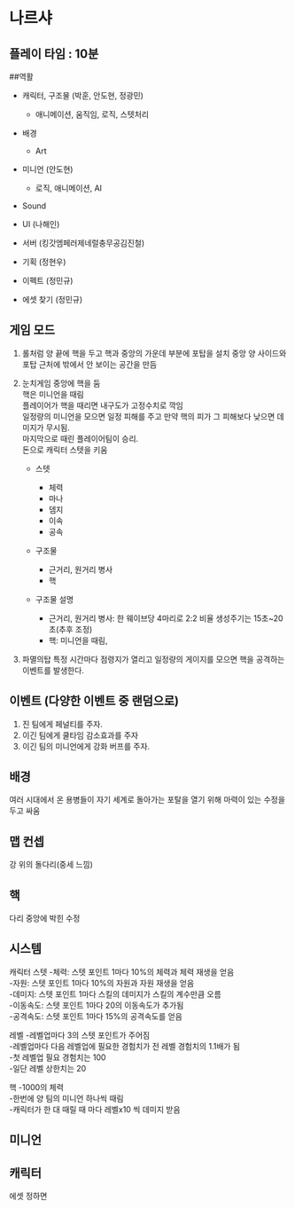 # 나르샤

## 플레이 타임 : 10분

##역활
- 캐릭터, 구조물 (박훈, 안도현, 정광민)
	- 애니메이션, 움직임, 로직, 스텟처리  

- 배경
	- Art

- 미니언 (안도현)
	- 로직, 애니메이션, AI

- Sound

- UI (나해인)

- 서버 (킹갓엠페러제네럴충무공김진철)

- 기획 (정현우)

- 이펙트 (정민규)

- 에셋 찾기 (정민규)

## 게임 모드
1. 롤처럼
양 끝에 핵을 두고 핵과 중앙의 가운데 부분에 포탑을 설치
중앙 양 사이드와 포탑 근처에 밖에서 안 보이는 공간을 만듬

2. 눈치게임
중앙에 핵을 둠<br>
핵은 미니언을 때림<br> 
플레이어가 핵을 때리면 내구도가 고정수치로 깍임<br>
일정량의 미니언을 모으면 일정 피해를 주고 만약 핵의 피가 그 피해보다 낮으면 데미지가 무시됨.<br>
마지막으로 때린 플레이어팀이 승리.<br>
돈으로 캐릭터 스텟을 키움<br>

	- 스텟
		- 체력  
		- 마나  
		- 뎀지  
		- 이속  
		- 공속  

	- 구조물
		- 근거리, 원거리 병사
		- 핵

	- 구조물 설명
		- 근거리, 원거리 병사: 한 웨이브당 4마리로 2:2 비율 생성주기는 15초~20초(추후 조정)  
		- 핵: 미니언을 때림,

3. 파멸의탑
특정 시간마다 점령지가 열리고 일정량의 게이지를 모으면 핵을 공격하는 이벤트를 발생한다.

## 이벤트 (다양한 이벤트 중 랜덤으로)
1. 진 팀에게 페널티를 주자.
2. 이긴 팀에게 쿨타임 감소효과를 주자
3. 이긴 팀의 미니언에게 강화 버프를 주자.

## 배경
여러 시대에서 온 용병들이 자기 세계로 돌아가는 포탈을 열기 위해 마력이 있는 수정을 두고 싸움

## 맵 컨셉
강 위의 돌다리(중세 느낌)

## 핵
다리 중앙에 박힌 수정

## 시스템

캐릭터 스텟
-체력: 스텟 포인트 1마다 10%의 체력과 체력 재생을 얻음<br>
-자원: 스텟 포인트 1마다 10%의 자원과 자원 재생을 얻음<br>
-데미지: 스텟 포인트 1마다 스킬의 데미지가 스킬의 계수만큼 오름<br>
-이동속도: 스텟 포인트 1마다 20의 이동속도가 추가됨<br>
-공격속도: 스텟 포인트 1마다 15%의 공격속도를 얻음<br>

레벨
-레벨업마다 3의 스텟 포인트가 주어짐<br>
-레벨업마다 다음 레벨업에 필요한 경험치가 전 레벨 경험치의 1.1배가 됨<br>
-첫 레벨업 필요 경험치는 100<br>
-일단 레벨 상한치는 20<br>

핵
-1000의 체력<br>
-한번에 양 팀의 미니언 하나씩 때림<br>
-캐릭터가 한 대 때릴 때 마다 레벨x10 씩 데미지 받음<br>

미니언
-
## 캐릭터
에셋 정하면 
